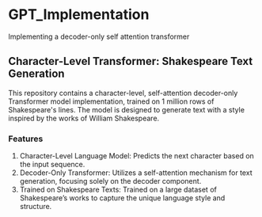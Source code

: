 # GPT_Implementation
Implementing a decoder-only self attention transformer
## Character-Level Transformer: Shakespeare Text Generation
This repository contains a character-level, self-attention decoder-only Transformer model implementation, trained on 1 million rows of Shakespeare's lines. The model is designed to generate text with a style inspired by the works of William Shakespeare.

### Features
1. Character-Level Language Model: Predicts the next character based on the input sequence.
2. Decoder-Only Transformer: Utilizes a self-attention mechanism for text generation, focusing solely on the decoder component.
3. Trained on Shakespeare Texts: Trained on a large dataset of Shakespeare’s works to capture the unique language style and structure.
